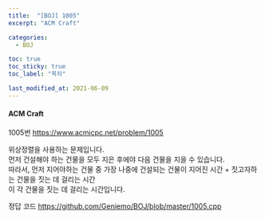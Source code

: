 ```yaml
---
title:  "[BOJ] 1005"
excerpt: "ACM Craft"

categories:
  - BOJ

toc: true
toc_sticky: true
toc_label: "목차"

last_modified_at: 2021-06-09
---
```


#### ACM Craft

1005번 <https://www.acmicpc.net/problem/1005>

위상정렬을 사용하는 문제입니다.<br>
먼저 건설해야 하는 건물을 모두 지은 후에야 다음 건물을 지을 수 있습니다.<br>
따라서, 먼저 지어야하는 건물 중 가장 나중에 건설되는 건물이 지어진 시간 + 짓고자하는 건물을 짓는 데 걸리는 시간<br>
이 각 건물을 짓는 데 걸리는 시간입니다.

정답 코드 <https://github.com/Geniemo/BOJ/blob/master/1005.cpp>